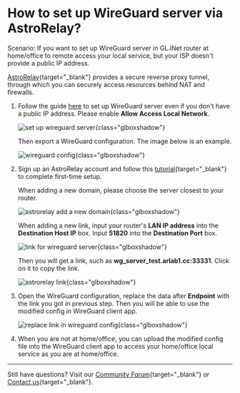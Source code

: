 # How to set up WireGuard server via AstroRelay?

Scenario: If you want to set up WireGuard server in GL.iNet router at home/office to remote access your local service, but your ISP doesn't provide a public IP address.

[AstroRelay](https://www.astrorelay.com){target="_blank"} provides a secure reverse proxy tunnel, through which you can securely access resources behind NAT and firewalls.

1. Follow the guide [here](../interface_guide/wireguard_server.md) to set up WireGuard server even if you don't have a public IP address. Please enable **Allow Access Local Network**.

    ![set up wireguard server](https://static.gl-inet.com/docs/router/en/4/tutorials/set_up_wireguard_server_via_astrorelay/start_wg_server4x.jpg){class="glboxshadow"}

    Then export a WireGuard configuration. The image below is an example.

    ![wireguard config](https://static.gl-inet.com/docs/router/en/4/tutorials/set_up_wireguard_server_via_astrorelay/wireguard_config.png){class="glboxshadow"}

2. Sign up an AstroRelay account and follow this [tutorial](https://www.astrorelay.com/tutorial.html){target="_blank"} to complete first-time setup.

    When adding a new domain, please choose the server closest to your router.

    ![astrorelay add a new domain](https://static.gl-inet.com/docs/router/en/4/tutorials/set_up_wireguard_server_via_astrorelay/astrorelay_add_a_new_domain.png){class="glboxshadow"}

    When adding a new link, input your router's **LAN IP address** into the **Destination Host IP** box. Input **51820** into the **Destination Port** box.

    ![link for wireguard server](https://static.gl-inet.com/docs/router/en/4/tutorials/set_up_wireguard_server_via_astrorelay/astrorelay_wg_server.png){class="glboxshadow"}

    Then you will get a link, such as **wg_server_test.arlab1.cc:33331**. Click on it to copy the link.

    ![astrorelay link](https://static.gl-inet.com/docs/router/en/4/tutorials/set_up_wireguard_server_via_astrorelay/astrorelay_link.png){class="glboxshadow"}

3. Open the WireGuard configuration, replace the data after **Endpoint** with the link you got in previous step. Then you will be able to use the modified config in WireGuard client app.

    ![replace link in wireguard config](https://static.gl-inet.com/docs/router/en/4/tutorials/set_up_wireguard_server_via_astrorelay/replace_endpoint_in_wireguard_config.png){class="glboxshadow"}

4. When you are not at home/office, you can upload the modified config file into the WireGuard client app to access your home/office local service as you are at home/office.

---

Still have questions? Visit our [Community Forum](https://forum.gl-inet.com){target="_blank"} or [Contact us](https://www.gl-inet.com/contacts/){target="_blank"}.

